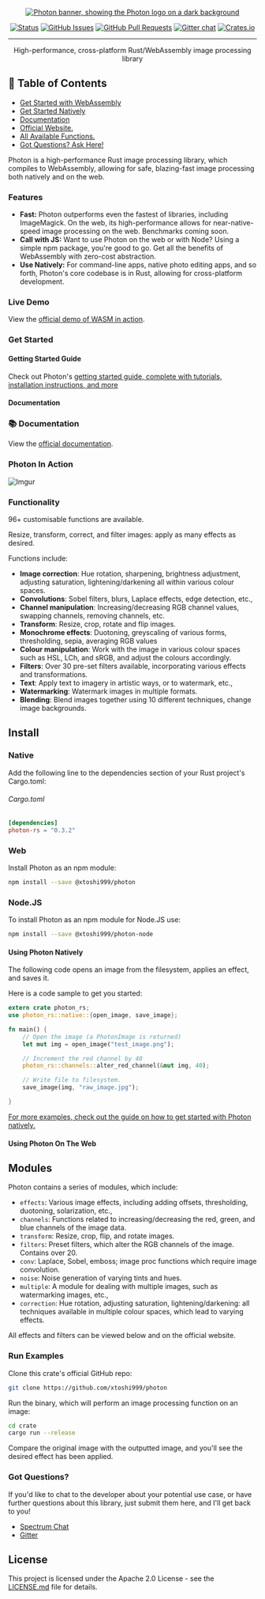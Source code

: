 <p align="center">
  <a href="" rel="noopener">
 <img src="https://i.imgur.com/GxrKNOb.png" alt="Photon banner, showing the Photon logo on a dark background"></a>
</p>

<div align="center">

  [![Status](https://img.shields.io/badge/status-active-success.svg)]() 
  [![GitHub Issues](https://img.shields.io/github/issues/xtoshi999/photon.svg)](https://github.com/xtoshi999/photon/issues)
  [![GitHub Pull Requests](https://img.shields.io/github/issues-pr/xtoshi999/photon.svg)](https://github.com/xtoshi999/p/pulls)
  [![Gitter chat](https://badges.gitter.im/xtoshi999/photon.png)](https://gitter.im/photonlibrary/community "Gitter chat")
  [![Crates.io](https://img.shields.io/crates/v/photon-rs)](https://crates.io/crates/photon-rs)

</div>

---

<p align="center"> High-performance, cross-platform Rust/WebAssembly image processing library
    <br> 
</p>

## 📝 Table of Contents
- [Get Started with WebAssembly](https://github.com/xtoshi999/photon#-get-started-with-webassembly)
- [Get Started Natively](https://github.com/xtoshi999/photon#getting-started)
- [Documentation](https://docs.rs/photon-rs/0.1.0/)
- [Official Website.](https://xtoshi999.github.io/photon/)
- [All Available Functions.](https://xtoshi999.github.io/photon/docs/photon/all.html)
- [Got Questions? Ask Here!](https://github.com/xtoshi999/photon#got-questions)

Photon is a high-performance Rust image processing library, which compiles to WebAssembly, allowing for 
safe, blazing-fast image processing both natively and on the web. 

### Features 
- **Fast:** Photon outperforms even the fastest of libraries, including ImageMagick. On the web, its high-performance allows for near-native-speed image processing on the web. Benchmarks coming soon.
- **Call with JS:** Want to use Photon on the web or with Node? Using a simple npm package, you're good to go. Get all the benefits of WebAssembly
with zero-cost abstraction. 
- **Use Natively:** For command-line apps, native photo editing apps, and so forth, Photon's core codebase is in Rust, allowing for cross-platform
development.

### Live Demo
View the [official demo of WASM in action](https://xtoshi999.github.io/photon/demo.html).

### Get Started
#### Getting Started Guide
Check out Photon's [getting started guide, complete with tutorials, installation instructions, and more](https://xtoshi999.github.io/photon/guide)

#### Documentation
### 📚 Documentation
View the [official documentation](https://docs.rs/photon-rs/).

### Photon In Action

![Imgur](https://i.imgur.com/PShSZ6k.png)

### Functionality
96+ customisable functions are available. 

Resize, transform, correct, and filter images: apply as many effects as desired. 

Functions include:
- **Image correction**: Hue rotation, sharpening, brightness adjustment, adjusting saturation, lightening/darkening all within various colour spaces. 
- **Convolutions**: Sobel filters, blurs, Laplace effects, edge detection, etc., 
- **Channel manipulation**: Increasing/decreasing RGB channel values, swapping channels, removing channels, etc.
- **Transform**: Resize, crop, rotate and flip images.
- **Monochrome effects**: Duotoning, greyscaling of various forms, thresholding, sepia, averaging RGB values
- **Colour manipulation**: Work with the image in various colour spaces such as HSL, LCh, and sRGB, and adjust the colours accordingly. 
- **Filters**: Over 30 pre-set filters available, incorporating various effects and transformations.
- **Text**: Apply text to imagery in artistic ways, or to watermark, etc.,
- **Watermarking**: Watermark images in multiple formats. 
- **Blending**: Blend images together using 10 different techniques, change image backgrounds. 

## Install
### Native
Add the following line to the dependencies section of your Rust project's Cargo.toml:

###### Cargo.toml
```toml
[dependencies]
photon-rs = "0.3.2"
``` 

### Web
Install Photon as an npm module:

```bash
npm install --save @xtoshi999/photon
```

### Node.JS
To install Photon as an npm module for Node.JS use:

```bash
npm install --save @xtoshi999/photon-node
```

#### Using Photon Natively 
The following code opens an image from the filesystem, applies an effect, and saves it.

Here is a code sample to get you started:

```rs
extern crate photon_rs;
use photon_rs::native::{open_image, save_image};

fn main() {
    // Open the image (a PhotonImage is returned)
    let mut img = open_image("test_image.png");

    // Increment the red channel by 40
    photon_rs::channels::alter_red_channel(&mut img, 40);

    // Write file to filesystem.
    save_image(img, "raw_image.jpg");    

}
```

[For more examples, check out the guide on how to get started with Photon natively.](https://xtoshi999.github.io/photon/guide/using-photon-natively/)

#### Using Photon On The Web 

## Modules 
Photon contains a series of modules, which include:

- `effects`: Various image effects, including adding offsets, thresholding, duotoning, solarization, etc.,
- `channels`: Functions related to increasing/decreasing the red, green, and blue channels of the image data.
- `transform`: Resize, crop, flip, and rotate images.
- `filters`: Preset filters, which alter the RGB channels of the image. Contains over 20. 
- `conv`: Laplace, Sobel, emboss; image proc functions which require image convolution. 
-  `noise`: Noise generation of varying tints and hues. 
- `multiple`: A module for dealing with multiple images, such as watermarking images, etc.,
- `correction`: Hue rotation, adjusting saturation, lightening/darkening: all techniques available in multiple colour spaces, which lead to varying effects.

All effects and filters can be viewed below and on the official website.

### Run Examples
Clone this crate's official GitHub repo:
```sh
git clone https://github.com/xtoshi999/photon
```

Run the binary, which will perform an image processing function on an image:
```sh
cd crate
cargo run --release 
```

Compare the original image with the outputted image, and you'll see the desired effect has been applied.

### Got Questions? 
If you'd like to chat to the developer about your potential use case, or have further questions about this library, 
just submit them here, and I'll get back to you!

- [Spectrum Chat](https://spectrum.chat/photonlibrary)
- [Gitter](https://gitter.im/photonlibrary/community)

## License
This project is licensed under the Apache 2.0 License - see the [LICENSE.md](LICENSE.md) file for details.